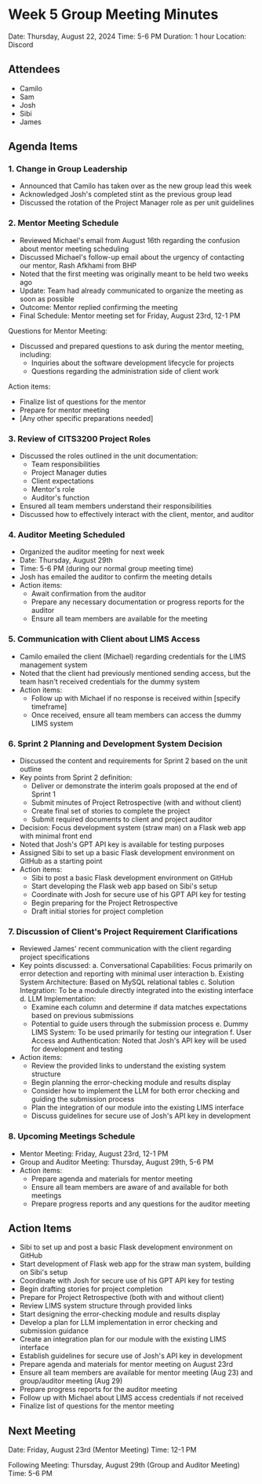 # Week 5 Group Meeting Minutes

Date: Thursday, August 22, 2024
Time: 5-6 PM
Duration: 1 hour
Location: Discord

## Attendees
- Camilo
- Sam
- Josh
- Sibi
- James

## Agenda Items

### 1. Change in Group Leadership
- Announced that Camilo has taken over as the new group lead this week
- Acknowledged Josh's completed stint as the previous group lead
- Discussed the rotation of the Project Manager role as per unit guidelines

### 2. Mentor Meeting Schedule
- Reviewed Michael's email from August 16th regarding the confusion about mentor meeting scheduling
- Discussed Michael's follow-up email about the urgency of contacting our mentor, Rash Afkhami from BHP
- Noted that the first meeting was originally meant to be held two weeks ago
- Update: Team had already communicated to organize the meeting as soon as possible
- Outcome: Mentor replied confirming the meeting
- Final Schedule: Mentor meeting set for Friday, August 23rd, 12-1 PM

Questions for Mentor Meeting:
- Discussed and prepared questions to ask during the mentor meeting, including:
  * Inquiries about the software development lifecycle for projects
  * Questions regarding the administration side of client work

Action items:
* Finalize list of questions for the mentor
* Prepare for mentor meeting
* [Any other specific preparations needed]

### 3. Review of CITS3200 Project Roles
- Discussed the roles outlined in the unit documentation:
  * Team responsibilities
  * Project Manager duties
  * Client expectations
  * Mentor's role
  * Auditor's function
- Ensured all team members understand their responsibilities
- Discussed how to effectively interact with the client, mentor, and auditor

### 4. Auditor Meeting Scheduled
- Organized the auditor meeting for next week
- Date: Thursday, August 29th
- Time: 5-6 PM (during our normal group meeting time)
- Josh has emailed the auditor to confirm the meeting details
- Action items:
  * Await confirmation from the auditor
  * Prepare any necessary documentation or progress reports for the auditor
  * Ensure all team members are available for the meeting

### 5. Communication with Client about LIMS Access
- Camilo emailed the client (Michael) regarding credentials for the LIMS management system
- Noted that the client had previously mentioned sending access, but the team hasn't received credentials for the dummy system
- Action items:
  * Follow up with Michael if no response is received within [specify timeframe]
  * Once received, ensure all team members can access the dummy LIMS system

### 6. Sprint 2 Planning and Development System Decision
- Discussed the content and requirements for Sprint 2 based on the unit outline
- Key points from Sprint 2 definition:
  * Deliver or demonstrate the interim goals proposed at the end of Sprint 1
  * Submit minutes of Project Retrospective (with and without client)
  * Create final set of stories to complete the project
  * Submit required documents to client and project auditor
- Decision: Focus development system (straw man) on a Flask web app with minimal front end
- Noted that Josh's GPT API key is available for testing purposes
- Assigned Sibi to set up a basic Flask development environment on GitHub as a starting point
- Action items:
  * Sibi to post a basic Flask development environment on GitHub
  * Start developing the Flask web app based on Sibi's setup
  * Coordinate with Josh for secure use of his GPT API key for testing
  * Begin preparing for the Project Retrospective
  * Draft initial stories for project completion

### 7. Discussion of Client's Project Requirement Clarifications
- Reviewed James' recent communication with the client regarding project specifications
- Key points discussed:
  a. Conversational Capabilities: Focus primarily on error detection and reporting with minimal user interaction
  b. Existing System Architecture: Based on MySQL relational tables
  c. Solution Integration: To be a module directly integrated into the existing interface
  d. LLM Implementation: 
     - Examine each column and determine if data matches expectations based on previous submissions
     - Potential to guide users through the submission process
  e. Dummy LIMS System: To be used primarily for testing our integration
  f. User Access and Authentication: Noted that Josh's API key will be used for development and testing
- Action items:
  * Review the provided links to understand the existing system structure
  * Begin planning the error-checking module and results display
  * Consider how to implement the LLM for both error checking and guiding the submission process
  * Plan the integration of our module into the existing LIMS interface
  * Discuss guidelines for secure use of Josh's API key in development

### 8. Upcoming Meetings Schedule
- Mentor Meeting: Friday, August 23rd, 12-1 PM
- Group and Auditor Meeting: Thursday, August 29th, 5-6 PM
- Action items:
  * Prepare agenda and materials for mentor meeting
  * Ensure all team members are aware of and available for both meetings
  * Prepare progress reports and any questions for the auditor meeting

## Action Items
- Sibi to set up and post a basic Flask development environment on GitHub
- Start development of Flask web app for the straw man system, building on Sibi's setup
- Coordinate with Josh for secure use of his GPT API key for testing
- Begin drafting stories for project completion
- Prepare for Project Retrospective (both with and without client)
- Review LIMS system structure through provided links
- Start designing the error-checking module and results display
- Develop a plan for LLM implementation in error checking and submission guidance
- Create an integration plan for our module with the existing LIMS interface
- Establish guidelines for secure use of Josh's API key in development
- Prepare agenda and materials for mentor meeting on August 23rd
- Ensure all team members are available for mentor meeting (Aug 23) and group/auditor meeting (Aug 29)
- Prepare progress reports for the auditor meeting
- Follow up with Michael about LIMS access credentials if not received
- Finalize list of questions for the mentor meeting

## Next Meeting
Date: Friday, August 23rd (Mentor Meeting)
Time: 12-1 PM

Following Meeting: Thursday, August 29th (Group and Auditor Meeting)
Time: 5-6 PM
